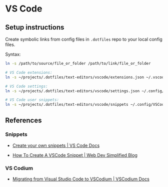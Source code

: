 # VS Code

## Setup instructions

Create symbolic links from config files in `.dotfiles` repo to your local config files.

Syntax:

```bash
ln -s /path/to/source/file_or_folder /path/to/link/file_or_folder
```

```bash
# VS Code extensions:
ln -s ~/projects/.dotfiles/text-editors/vscode/extensions.json ~/.vscode-oss/extensions/extensions.json

# VS Code settings:
ln -s ~/projects/.dotfiles/text-editors/vscode/settings.json ~/.config/VSCodium/User/settings.json

# VS Code user snippets:
ln -s ~/projects/.dotfiles/text-editors/vscode/snippets ~/.config/VSCodium/User/snippets
```

## References

### Snippets

- [Create your own snippets | VS Code Docs](https://code.visualstudio.com/docs/editor/userdefinedsnippets#_create-your-own-snippets)

- [How To Create A VSCode Snippet | Web Dev Simplified Blog](https://blog.webdevsimplified.com/2022-03/vscode-snippet/)

### VS Codium

- [Migrating from Visual Studio Code to VSCodium | VSCodium Docs](https://github.com/VSCodium/vscodium/blob/master/DOCS.md#migrating-from-visual-studio-code-to-vscodium)
